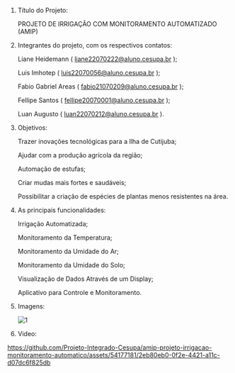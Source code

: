 1. Título do Projeto: 
   
     PROJETO DE IRRIGAÇÃO COM MONITORAMENTO AUTOMATIZADO (AMIP)
 
 
2. Integrantes do projeto, com os respectivos contatos:  

    Liane Heidemann ( liane22070222@aluno.cesupa.br );   
    
    Luis Imhotep ( luis22070056@aluno.cesupa.br );
       
    Fabio Gabriel Areas  ( fabio21070209@aluno.cesupa.br );
    
    Fellipe Santos ( fellipe20070001@aluno.cesupa.br );
    
    Luan Augusto ( luan22070212@aluno.cesupa.br ).
    
    
3. Objetivos: 

    Trazer inovações tecnológicas para a Ilha de Cutijuba;
    
    Ajudar com a produção agrícola da região;
    
    Automação de estufas;
    
    Criar mudas mais fortes e saudáveis;
    
    Possibilitar a criação de espécies de plantas menos resistentes na área.
  
  
4. As principais funcionalidades: 

    Irrigação Automatizada;
    
    Monitoramento da Temperatura;
    
    Monitoramento da Umidade do Ar;
    
    Monitoramento da Umidade do Solo;
    
    Visualização de Dados Através de um Display;
    
    Aplicativo para Controle e Monitoramento.


5. Imagens:


    ![1](https://github.com/Projeto-Integrado-Cesupa/amip-projeto-irrigacao-monitoramento-automatico/assets/54177181/0e9a8925-bb6a-42ee-afb8-ab28d2bbaaf7)

   
   
 6. Video:
  

https://github.com/Projeto-Integrado-Cesupa/amip-projeto-irrigacao-monitoramento-automatico/assets/54177181/2eb80eb0-0f2e-4421-a11c-d07dc6f825db


